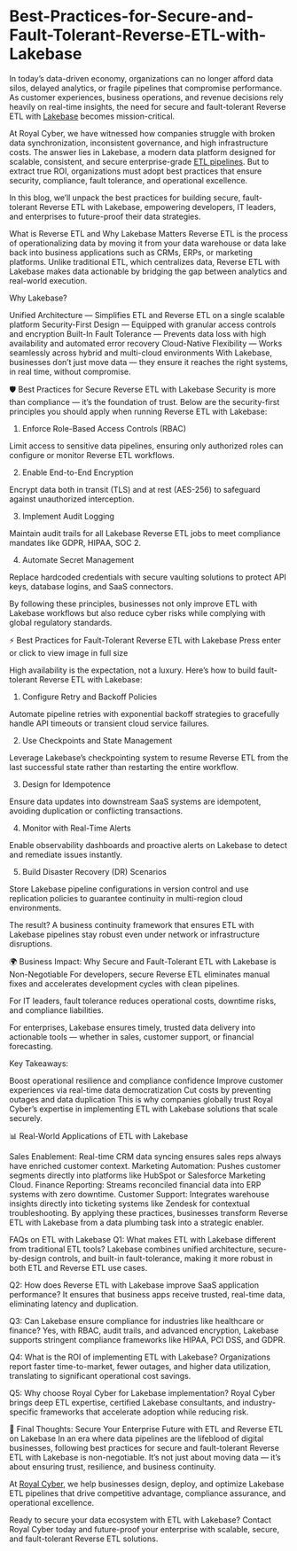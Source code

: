 # Best-Practices-for-Secure-and-Fault-Tolerant-Reverse-ETL-with-Lakebase

In today’s data-driven economy, organizations can no longer afford data silos, delayed analytics, or fragile pipelines that compromise performance. As customer experiences, business operations, and revenue decisions rely heavily on real-time insights, the need for secure and fault-tolerant Reverse ETL with [Lakebase](https://www.royalcyber.com/technologies/databricks-data-analytics-platform/databricks-consulting-partner-services/) becomes mission-critical.

At Royal Cyber, we have witnessed how companies struggle with broken data synchronization, inconsistent governance, and high infrastructure costs. The answer lies in Lakebase, a modern data platform designed for scalable, consistent, and secure enterprise-grade [ETL pipelines](https://www.royalcyber.com/blogs/databricks/databricks-etl-framework-best-practices/). But to extract true ROI, organizations must adopt best practices that ensure security, compliance, fault tolerance, and operational excellence.

In this blog, we’ll unpack the best practices for building secure, fault-tolerant Reverse ETL with Lakebase, empowering developers, IT leaders, and enterprises to future-proof their data strategies.

What is Reverse ETL and Why Lakebase Matters
Reverse ETL is the process of operationalizing data by moving it from your data warehouse or data lake back into business applications such as CRMs, ERPs, or marketing platforms. Unlike traditional ETL, which centralizes data, Reverse ETL with Lakebase makes data actionable by bridging the gap between analytics and real-world execution.

Why Lakebase?

Unified Architecture — Simplifies ETL and Reverse ETL on a single scalable platform
Security-First Design — Equipped with granular access controls and encryption
Built-In Fault Tolerance — Prevents data loss with high availability and automated error recovery
Cloud-Native Flexibility — Works seamlessly across hybrid and multi-cloud environments
With Lakebase, businesses don’t just move data — they ensure it reaches the right systems, in real time, without compromise.

🛡️ Best Practices for Secure Reverse ETL with Lakebase
Security is more than compliance — it’s the foundation of trust. Below are the security-first principles you should apply when running Reverse ETL with Lakebase:

1. Enforce Role-Based Access Controls (RBAC)

Limit access to sensitive data pipelines, ensuring only authorized roles can configure or monitor Reverse ETL workflows.

2. Enable End-to-End Encryption

Encrypt data both in transit (TLS) and at rest (AES-256) to safeguard against unauthorized interception.

3. Implement Audit Logging

Maintain audit trails for all Lakebase Reverse ETL jobs to meet compliance mandates like GDPR, HIPAA, SOC 2.

4. Automate Secret Management

Replace hardcoded credentials with secure vaulting solutions to protect API keys, database logins, and SaaS connectors.

By following these principles, businesses not only improve ETL with Lakebase workflows but also reduce cyber risks while complying with global regulatory standards.

⚡ Best Practices for Fault-Tolerant Reverse ETL with Lakebase
Press enter or click to view image in full size

High availability is the expectation, not a luxury. Here’s how to build fault-tolerant Reverse ETL with Lakebase:

1. Configure Retry and Backoff Policies

Automate pipeline retries with exponential backoff strategies to gracefully handle API timeouts or transient cloud service failures.

2. Use Checkpoints and State Management

Leverage Lakebase’s checkpointing system to resume Reverse ETL from the last successful state rather than restarting the entire workflow.

3. Design for Idempotence

Ensure data updates into downstream SaaS systems are idempotent, avoiding duplication or conflicting transactions.

4. Monitor with Real-Time Alerts

Enable observability dashboards and proactive alerts on Lakebase to detect and remediate issues instantly.

5. Build Disaster Recovery (DR) Scenarios

Store Lakebase pipeline configurations in version control and use replication policies to guarantee continuity in multi-region cloud environments.

The result? A business continuity framework that ensures ETL with Lakebase pipelines stay robust even under network or infrastructure disruptions.

🌍 Business Impact: Why Secure and Fault-Tolerant ETL with Lakebase is Non-Negotiable
For developers, secure Reverse ETL eliminates manual fixes and accelerates development cycles with clean pipelines.

For IT leaders, fault tolerance reduces operational costs, downtime risks, and compliance liabilities.

For enterprises, Lakebase ensures timely, trusted data delivery into actionable tools — whether in sales, customer support, or financial forecasting.

Key Takeaways:

Boost operational resilience and compliance confidence
Improve customer experiences via real-time data democratization
Cut costs by preventing outages and data duplication
This is why companies globally trust Royal Cyber’s expertise in implementing ETL with Lakebase solutions that scale securely.

📊 Real-World Applications of ETL with Lakebase

Sales Enablement: Real-time CRM data syncing ensures sales reps always have enriched customer context.
Marketing Automation: Pushes customer segments directly into platforms like HubSpot or Salesforce Marketing Cloud.
Finance Reporting: Streams reconciled financial data into ERP systems with zero downtime.
Customer Support: Integrates warehouse insights directly into ticketing systems like Zendesk for contextual troubleshooting.
By applying these practices, businesses transform Reverse ETL with Lakebase from a data plumbing task into a strategic enabler.

FAQs on ETL with Lakebase
Q1: What makes ETL with Lakebase different from traditional ETL tools?
Lakebase combines unified architecture, secure-by-design controls, and built-in fault-tolerance, making it more robust in both ETL and Reverse ETL use cases.

Q2: How does Reverse ETL with Lakebase improve SaaS application performance?
It ensures that business apps receive trusted, real-time data, eliminating latency and duplication.

Q3: Can Lakebase ensure compliance for industries like healthcare or finance?
Yes, with RBAC, audit trails, and advanced encryption, Lakebase supports stringent compliance frameworks like HIPAA, PCI DSS, and GDPR.

Q4: What is the ROI of implementing ETL with Lakebase?
Organizations report faster time-to-market, fewer outages, and higher data utilization, translating to significant operational cost savings.

Q5: Why choose Royal Cyber for Lakebase implementation?
Royal Cyber brings deep ETL expertise, certified Lakebase consultants, and industry-specific frameworks that accelerate adoption while reducing risk.

🚀 Final Thoughts: Secure Your Enterprise Future with ETL and Reverse ETL on Lakebase
In an era where data pipelines are the lifeblood of digital businesses, following best practices for secure and fault-tolerant Reverse ETL with Lakebase is non-negotiable. It’s not just about moving data — it’s about ensuring trust, resilience, and business continuity.

At [Royal Cyber](https://www.royalcyber.com/company/contact-us/), we help businesses design, deploy, and optimize Lakebase ETL pipelines that drive competitive advantage, compliance assurance, and operational excellence.

Ready to secure your data ecosystem with ETL with Lakebase?
Contact Royal Cyber today and future-proof your enterprise with scalable, secure, and fault-tolerant Reverse ETL solutions.
